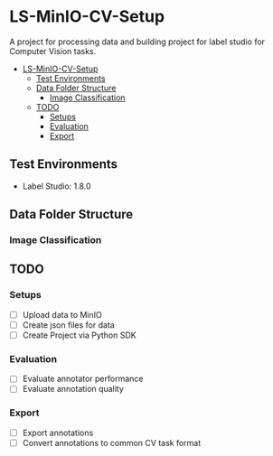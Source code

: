 # LS-MinIO-CV-Setup
A project for processing data and building project for label studio for Computer Vision tasks.

- [LS-MinIO-CV-Setup](#ls-minio-cv-setup)
  - [Test Environments](#test-environments)
  - [Data Folder Structure](#data-folder-structure)
    - [Image Classification](#image-classification)
  - [TODO](#todo)
    - [Setups](#setups)
    - [Evaluation](#evaluation)
    - [Export](#export)


## Test Environments
- Label Studio: 1.8.0

## Data Folder Structure
### Image Classification

## TODO
### Setups
- [ ] Upload data to MinIO
- [ ] Create json files for data
- [ ] Create Project via Python SDK

### Evaluation
- [ ] Evaluate annotator performance
- [ ] Evaluate annotation quality

### Export
- [ ] Export annotations
- [ ] Convert annotations to common CV task format